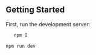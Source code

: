 ## Getting Started

First, run the development server:

```bash
   npm I
```


```bash
npm run dev
```
